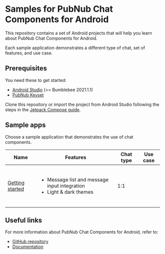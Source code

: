 # Samples for PubNub Chat Components for Android

This repository contains a set of Android projects that will help you learn about PubNub Chat Components for Android. 

Each sample application demonstrates a different type of chat, set of features, and use case.

## Prerequisites

You need these to get started:

* [Android Studio](https://developer.android.com/studio/preview) (>= Bumblebee 2021.1.1)
* [PubNub Keyset](https://dashboard.pubnub.com/)

Clone this repository or import the project from Android Studio following the steps in the [Jetpack Compose guide](https://developer.android.com/jetpack/compose/setup#sample).

## Sample apps

Choose a sample application that demonstrates the use of chat components.

| Name | Features | Chat type | Use case |
|-----|---------|---------|---------|
| [Getting started](getting-started/) | <br><ul><li>Message list and message input integration</li><li>Light & dark themes</li></ul></br> | 1:1 | |

## Useful links

For more information about PubNub Chat Components for Android, refer to:
* [GitHub repository](https://github.com/pubnub/chat-components-android/blob/master/README.md)
* [Documentation](https://www.pubnub.com/docs/chat/components/android/get-started-android)
